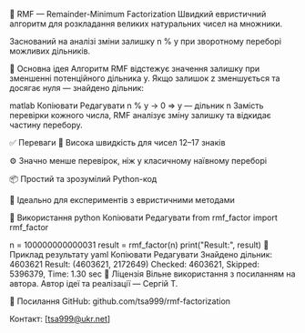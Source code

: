 🧮 RMF — Remainder-Minimum Factorization
Швидкий евристичний алгоритм для розкладання великих натуральних чисел на множники.

Заснований на аналізі зміни залишку n % y при зворотному переборі можливих дільників.

🧠 Основна ідея
Алгоритм RMF відстежує значення залишку при зменшенні потенційного дільника y. Якщо залишок z зменшується та досягає нуля — знайдено дільник:

matlab
Копіювати
Редагувати
n % y → 0 ⇒ y — дільник n
Замість перевірки кожного числа, RMF аналізує зміну залишку та відкидає частину перебору.

✅ Переваги
🚀 Висока швидкість для чисел 12–17 знаків

⚙️ Значно менше перевірок, ніж у класичному наївному переборі

📦 Простий та зрозумілий Python-код

🧪 Ідеально для експериментів з евристичними методами

🧪 Використання
python
Копіювати
Редагувати
from rmf_factor import rmf_factor

n = 100000000000031
result = rmf_factor(n)
print("Result:", result)
🔢 Приклад результату
yaml
Копіювати
Редагувати
Знайдено дільник: 4603621
Result: (4603621, 2172649)
Checked: 4603621, Skipped: 5396379, Time: 1.30 sec
📜 Ліцензія
Вільне використання з посиланням на автора.
Автор ідеї та реалізації — Сергій Т.

📎 Посилання
GitHub: github.com/tsa999/rmf-factorization

Контакт: [tsa999@ukr.net]

